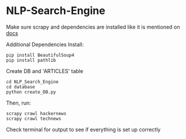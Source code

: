 # NLP-Search-Engine

Make sure scrapy and dependencies are installed like it is mentioned on <a href="https://doc.scrapy.org/en/latest/intro/install.html">docs</a>

Additional Dependencies Install:

```
pip install BeautifulSoup4
pip install pathlib
```

Create DB and 'ARTICLES' table
```
cd NLP_Search_Engine
cd database
python create_DB.py
```

Then, run:<br/>
```
scrapy crawl hackernews
scrapy crawl technews
```
Check terminal for output to see if everything is set up correctly <br/>

